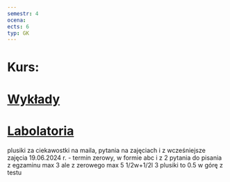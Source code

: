 ```yaml
---
semestr: 4
ocena: 
ects: 6
typ: GK
---
```


# Kurs:
# [Wykłady ](/Notatki/Semestr%204/Sieci%20komputerowe/Wyk%C5%82ady/Wyk%C5%82ady.md)
# [Labolatoria ](/Notatki/Semestr%204/Sieci%20komputerowe/Labolatoria/Labolatoria.md)



plusiki za ciekawostki na maila, pytania na zajęciach i z wcześniejsze zajęcia
19.06.2024 r. - termin zerowy, w formie abc i z 2 pytania do pisania
z egzaminu max 3 ale z zerowego max 5
1/2w+1/2l
3 plusiki to 0.5 w górę z testu
